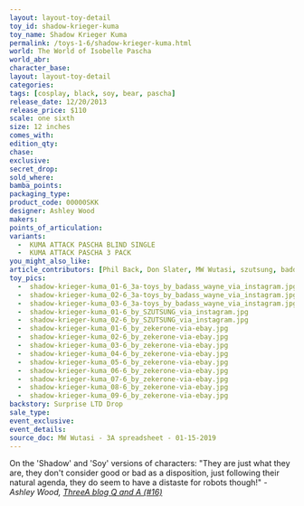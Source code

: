 ```yaml
---
layout: layout-toy-detail 
toy_id: shadow-krieger-kuma
toy_name: Shadow Krieger Kuma
permalink: /toys-1-6/shadow-krieger-kuma.html
world: The World of Isobelle Pascha
world_abr: 
character_base: 
layout: layout-toy-detail
categories: 
tags: [cosplay, black, soy, bear, pascha]
release_date: 12/20/2013
release_price: $110 
scale: one sixth
size: 12 inches
comes_with: 
edition_qty: 
chase: 
exclusive: 
secret_drop: 
sold_where: 
bamba_points: 
packaging_type: 
product_code: 00000SKK
designer: Ashley Wood
makers: 
points_of_articulation: 
variants: 
  -  KUMA ATTACK PASCHA BLIND SINGLE
  -  KUMA ATTACK PASCHA 3 PACK
you_might_also_like: 
article_contributors: [Phil Back, Don Slater, MW Wutasi, szutsung, baddass_wayne, zekerone]
toy_pics: 
  -  shadow-krieger-kuma_01-6_3a-toys_by_badass_wayne_via_instagram.jpg
  -  shadow-krieger-kuma_02-6_3a-toys_by_badass_wayne_via_instagram.jpg
  -  shadow-krieger-kuma_03-6_3a-toys_by_badass_wayne_via_instagram.jpg
  -  shadow-krieger-kuma_01-6_by_SZUTSUNG_via_instagram.jpg
  -  shadow-krieger-kuma_02-6_by_SZUTSUNG_via_instagram.jpg
  -  shadow-krieger-kuma_01-6_by_zekerone-via-ebay.jpg
  -  shadow-krieger-kuma_02-6_by_zekerone-via-ebay.jpg
  -  shadow-krieger-kuma_03-6_by_zekerone-via-ebay.jpg
  -  shadow-krieger-kuma_04-6_by_zekerone-via-ebay.jpg
  -  shadow-krieger-kuma_05-6_by_zekerone-via-ebay.jpg
  -  shadow-krieger-kuma_06-6_by_zekerone-via-ebay.jpg
  -  shadow-krieger-kuma_07-6_by_zekerone-via-ebay.jpg
  -  shadow-krieger-kuma_08-6_by_zekerone-via-ebay.jpg
  -  shadow-krieger-kuma_09-6_by_zekerone-via-ebay.jpg
backstory: Surprise LTD Drop
sale_type: 
event_exclusive: 
event_details: 
source_doc: MW Wutasi - 3A spreadsheet - 01-15-2019
---
```

On the 'Shadow' and 'Soy' versions of characters:
"They are just what they are, they don't consider good or bad as a disposition, just following their natural agenda, they do seem to have a distaste for robots though!"
<cite>- Ashley Wood, <a href="http://worldof3alegion.forumotion.com/t287-qa-sessions-with-ashley-wood" target="_blank">ThreeA blog Q and A (#16)</a></cite>
